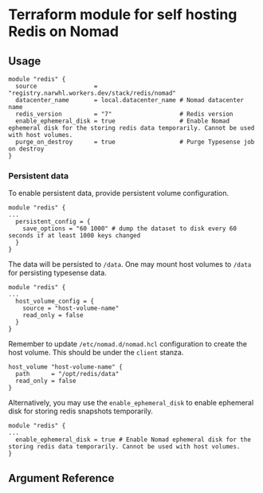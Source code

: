 # Terraform module for self hosting Redis on Nomad

## Usage

```hcl
module "redis" {
  source                = "registry.narwhl.workers.dev/stack/redis/nomad"
  datacenter_name       = local.datacenter_name # Nomad datacenter name
  redis_version         = "7"                   # Redis version
  enable_ephemeral_disk = true                  # Enable Nomad ephemeral disk for the storing redis data temporarily. Cannot be used with host volumes.
  purge_on_destroy      = true                  # Purge Typesense job on destroy
}
```

### Persistent data

To enable persistent data, provide persistent volume configuration.

```hcl
module "redis" {
...
  persistent_config = {
    save_options = "60 1000" # dump the dataset to disk every 60 seconds if at least 1000 keys changed
  }
}
```

The data will be persisted to `/data`. One may mount host volumes to `/data`
for persisting typesense data.

```hcl
module "redis" {
...
  host_volume_config = {
    source = "host-volume-name"
    read_only = false
  }
}
```

Remember to update `/etc/nomad.d/nomad.hcl` configuration to create the host
volume. This should be under the `client` stanza.

```hcl
host_volume "host-volume-name" {
  path      = "/opt/redis/data"
  read_only = false
}
```

Alternatively, you may use the `enable_ephemeral_disk` to enable ephemeral disk
for storing redis snapshots temporarily.

```hcl
module "redis" {
...
  enable_ephemeral_disk = true # Enable Nomad ephemeral disk for the storing redis data temporarily. Cannot be used with host volumes.
}
```

## Argument Reference